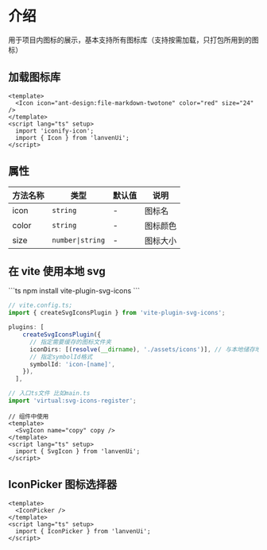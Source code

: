 # 介绍

用于项目内图标的展示，基本支持所有图标库（支持按需加载，只打包所用到的图标）

## 加载图标库

<Icon icon="ant-design:file-markdown-twotone"  color='red' size='24' />

```vue
<template>
  <Icon icon="ant-design:file-markdown-twotone" color="red" size="24" />
</template>
<script lang="ts" setup>
  import 'iconify-icon';
  import { Icon } from 'lanvenUi';
</script>
```

## 属性

| 方法名称 | 类型             | 默认值 | 说明     |
| -------- | ---------------- | ------ | -------- |
| icon     | `string`         | -      | 图标名   |
| color    | `string`         | -      | 图标颜色 |
| size     | `number\|string` | -      | 图标大小 |

## 在 vite 使用本地 svg

<SvgIcon name='copy'  />
```ts
npm install vite-plugin-svg-icons
```

```ts
// vite.config.ts;
import { createSvgIconsPlugin } from 'vite-plugin-svg-icons';

plugins: [
    createSvgIconsPlugin({
      // 指定需要缓存的图标文件夹
      iconDirs: [(resolve(__dirname), './assets/icons')], // 与本地储存地址一致
      // 指定symbolId格式
      symbolId: 'icon-[name]',
    }),
  ],
```

```ts
// 入口ts文件 比如main.ts
import 'virtual:svg-icons-register';
```

```vue
// 组件中使用
<template>
  <SvgIcon name="copy" copy />
</template>
<script lang="ts" setup>
  import { SvgIcon } from 'lanvenUi';
</script>
```

## IconPicker 图标选择器

<IconPicker />

```vue
<template>
  <IconPicker />
</template>
<script lang="ts" setup>
  import { IconPicker } from 'lanvenUi';
</script>
```

<script lang="ts" setup>
import 'iconify-icon';
import { Icon,SvgIcon,IconPicker } from 'lanvenUi';
</script>
